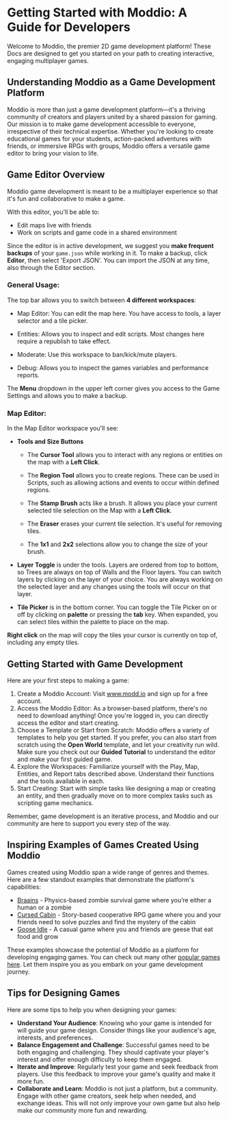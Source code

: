 # Getting Started with Moddio: A Guide for Developers

Welcome to Moddio, the premier 2D game development platform! These Docs are designed to get you started on your path to creating interactive, engaging multiplayer games.

## Understanding Moddio as a Game Development Platform

Moddio is more than just a game development platform—it's a thriving community of creators and players united by a shared passion for gaming. Our mission is to make game development accessible to everyone, irrespective of their technical expertise. Whether you're looking to create educational games for your students, action-packed adventures with friends, or immersive RPGs with groups, Moddio offers a versatile game editor to bring your vision to life.

## Game Editor Overview

Moddio game development is meant to be a multiplayer experience so that it's fun and collaborative to make a game.

With this editor, you'll be able to:
* Edit maps live with friends
* Work on scripts and game code in a shared environment

Since the editor is in active development, we suggest you **make frequent backups** of your `game.json` while working in it. To make a backup, click **Editor**, then select 'Export JSON'. You can import the JSON at any time, also through the Editor section.

### General Usage:

The top bar allows you to switch between **4 different workspaces**:

*   Map Editor: You can edit the map here. You have access to tools, a layer selector and a tile picker.

*   Entities: Allows you to inspect and edit scripts. Most changes here require a republish to take effect.

*   Moderate: Use this workspace to ban/kick/mute players.

*   Debug: Allows you to inspect the games variables and performance reports.

The **Menu** dropdown in the upper left corner gives you access to the Game Settings and allows you to make a backup.

### Map Editor:

In the Map Editor workspace you'll see:

*   **Tools and Size Buttons**

    *   The **Cursor Tool** allows you to interact with any regions or entities on the map with a **Left Click**.

    *   The **Region Tool** allows you to create regions. These can be used in Scripts, such as allowing actions and events to occur within defined regions.

    *   The **Stamp Brush** acts like a brush. It allows you place your current selected tile selection on the Map with a **Left Click**.    

    *   The **Eraser** erases your current tile selection. It's useful for removing tiles.

    *   The **1x1** and **2x2** selections allow you to change the size of your brush.

*   **Layer Toggle** is under the tools. Layers are ordered from top to bottom, so Trees are always on top of Walls and the Floor layers.  You can switch layers by clicking on the layer of your choice. You are always working on the selected layer and any changes using the tools will occur on that layer.

*   **Tile Picker** is in the bottom corner. You can toggle the Tile Picker on or off by clicking on **palette** or pressing the **tab** key. When expanded, you can select tiles within the palette to place on the map.

**Right click** on the map will copy the tiles your cursor is currently on top of, including any empty tiles.

## Getting Started with Game Development

Here are your first steps to making a game:

1. Create a Moddio Account: Visit www.modd.io and sign up for a free account.
2. Access the Moddio Editor: As a browser-based platform, there's no need to download anything! Once you're logged in, you can directly access the editor and start creating.
3. Choose a Template or Start from Scratch: Moddio offers a variety of templates to help you get started. If you prefer, you can also start from scratch using the **Open World** template, and let your creativity run wild. Make sure you check out our **Guided Tutorial** to understand the editor and make your first guided game.
4. Explore the Workspaces: Familiarize yourself with the Play, Map, Entities, and Report tabs described above. Understand their functions and the tools available in each.
5. Start Creating: Start with simple tasks like designing a map or creating an entity, and then gradually move on to more complex tasks such as scripting game mechanics.

Remember, game development is an iterative process, and Moddio and our community are here to support you every step of the way.

## Inspiring Examples of Games Created Using Moddio

Games created using Moddio span a wide range of genres and themes. Here are a few standout examples that demonstrate the platform's capabilities:

- [Braains](https://www.modd.io/play/braainsio/?utm_source=moddio_documentation&utm_medium=getting_started_guide&utm_campaign=developer_onboarding) - Physics-based zombie survival game where you’re either a human or a zombie
- [Cursed Cabin](https://www.modd.io/play/cursed-cabin/?utm_source=moddio_documentation&utm_medium=getting_started_guide&utm_campaign=developer_onboarding) - Story-based cooperative RPG game where you and your friends need to solve puzzles and find the mystery of the cabin
- [Goose Idle](https://www.modd.io/play/gooseidle/?utm_source=moddio_documentation&utm_medium=getting_started_guide&utm_campaign=developer_onboarding) - A casual game where you and friends are geese that eat food and grow

These examples showcase the potential of Moddio as a platform for developing engaging games. You can check out many other [popular games here](https://www.modd.io/games/popular?utm_source=moddio_documentation&utm_medium=getting_started_guide&utm_campaign=developer_onboarding). Let them inspire you as you embark on your game development journey.

## Tips for Designing Games

Here are some tips to help you when designing your games:

- **Understand Your Audience**: Knowing who your game is intended for will guide your game design. Consider things like your audience's age, interests, and preferences.
- **Balance Engagement and Challenge**: Successful games need to be both engaging and challenging. They should captivate your player's interest and offer enough difficulty to keep them engaged.
- **Iterate and Improve**: Regularly test your game and seek feedback from players. Use this feedback to improve your game's quality and make it more fun.
- **Collaborate and Learn**: Moddio is not just a platform, but a community. Engage with other game creators, seek help when needed, and exchange ideas. This will not only improve your own game but also help make our community more fun and rewarding.